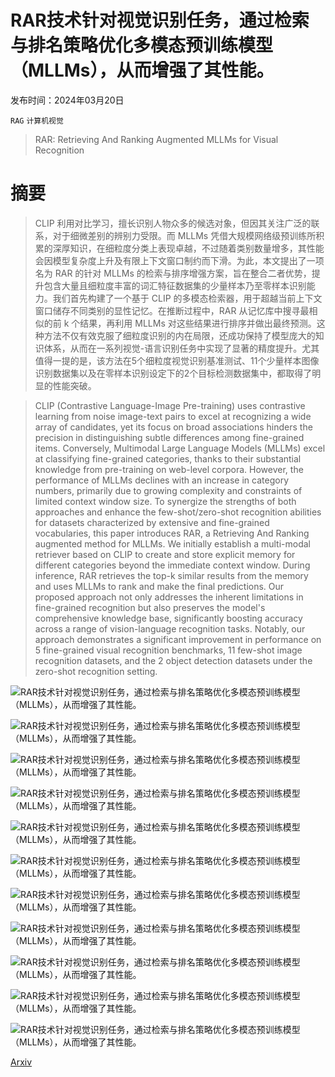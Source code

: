 # RAR技术针对视觉识别任务，通过检索与排名策略优化多模态预训练模型（MLLMs），从而增强了其性能。

发布时间：2024年03月20日

`RAG` `计算机视觉`

> RAR: Retrieving And Ranking Augmented MLLMs for Visual Recognition

# 摘要

> CLIP 利用对比学习，擅长识别人物众多的候选对象，但因其关注广泛的联系，对于细微差别的辨别力受限。而 MLLMs 凭借大规模网络级预训练所积累的深厚知识，在细粒度分类上表现卓越，不过随着类别数量增多，其性能会因模型复杂度上升及有限上下文窗口制约而下滑。为此，本文提出了一项名为 RAR 的针对 MLLMs 的检索与排序增强方案，旨在整合二者优势，提升包含大量且细粒度丰富的词汇特征数据集的少量样本乃至零样本识别能力。我们首先构建了一个基于 CLIP 的多模态检索器，用于超越当前上下文窗口储存不同类别的显性记忆。在推断过程中，RAR 从记忆库中搜寻最相似的前 k 个结果，再利用 MLLMs 对这些结果进行排序并做出最终预测。这种方法不仅有效克服了细粒度识别的内在局限，还成功保持了模型庞大的知识体系，从而在一系列视觉-语言识别任务中实现了显著的精度提升。尤其值得一提的是，该方法在5个细粒度视觉识别基准测试、11个少量样本图像识别数据集以及在零样本识别设定下的2个目标检测数据集中，都取得了明显的性能突破。

> CLIP (Contrastive Language-Image Pre-training) uses contrastive learning from noise image-text pairs to excel at recognizing a wide array of candidates, yet its focus on broad associations hinders the precision in distinguishing subtle differences among fine-grained items. Conversely, Multimodal Large Language Models (MLLMs) excel at classifying fine-grained categories, thanks to their substantial knowledge from pre-training on web-level corpora. However, the performance of MLLMs declines with an increase in category numbers, primarily due to growing complexity and constraints of limited context window size. To synergize the strengths of both approaches and enhance the few-shot/zero-shot recognition abilities for datasets characterized by extensive and fine-grained vocabularies, this paper introduces RAR, a Retrieving And Ranking augmented method for MLLMs. We initially establish a multi-modal retriever based on CLIP to create and store explicit memory for different categories beyond the immediate context window. During inference, RAR retrieves the top-k similar results from the memory and uses MLLMs to rank and make the final predictions. Our proposed approach not only addresses the inherent limitations in fine-grained recognition but also preserves the model's comprehensive knowledge base, significantly boosting accuracy across a range of vision-language recognition tasks. Notably, our approach demonstrates a significant improvement in performance on 5 fine-grained visual recognition benchmarks, 11 few-shot image recognition datasets, and the 2 object detection datasets under the zero-shot recognition setting.

![RAR技术针对视觉识别任务，通过检索与排名策略优化多模态预训练模型（MLLMs），从而增强了其性能。](../../../paper_images/2403.13805/x1.png)

![RAR技术针对视觉识别任务，通过检索与排名策略优化多模态预训练模型（MLLMs），从而增强了其性能。](../../../paper_images/2403.13805/x2.png)

![RAR技术针对视觉识别任务，通过检索与排名策略优化多模态预训练模型（MLLMs），从而增强了其性能。](../../../paper_images/2403.13805/x3.png)

![RAR技术针对视觉识别任务，通过检索与排名策略优化多模态预训练模型（MLLMs），从而增强了其性能。](../../../paper_images/2403.13805/x4.png)

![RAR技术针对视觉识别任务，通过检索与排名策略优化多模态预训练模型（MLLMs），从而增强了其性能。](../../../paper_images/2403.13805/x5.png)

![RAR技术针对视觉识别任务，通过检索与排名策略优化多模态预训练模型（MLLMs），从而增强了其性能。](../../../paper_images/2403.13805/x6.png)

![RAR技术针对视觉识别任务，通过检索与排名策略优化多模态预训练模型（MLLMs），从而增强了其性能。](../../../paper_images/2403.13805/x7.png)

![RAR技术针对视觉识别任务，通过检索与排名策略优化多模态预训练模型（MLLMs），从而增强了其性能。](../../../paper_images/2403.13805/x8.png)

![RAR技术针对视觉识别任务，通过检索与排名策略优化多模态预训练模型（MLLMs），从而增强了其性能。](../../../paper_images/2403.13805/x9.png)

![RAR技术针对视觉识别任务，通过检索与排名策略优化多模态预训练模型（MLLMs），从而增强了其性能。](../../../paper_images/2403.13805/x10.png)

![RAR技术针对视觉识别任务，通过检索与排名策略优化多模态预训练模型（MLLMs），从而增强了其性能。](../../../paper_images/2403.13805/x11.png)

[Arxiv](https://arxiv.org/abs/2403.13805)